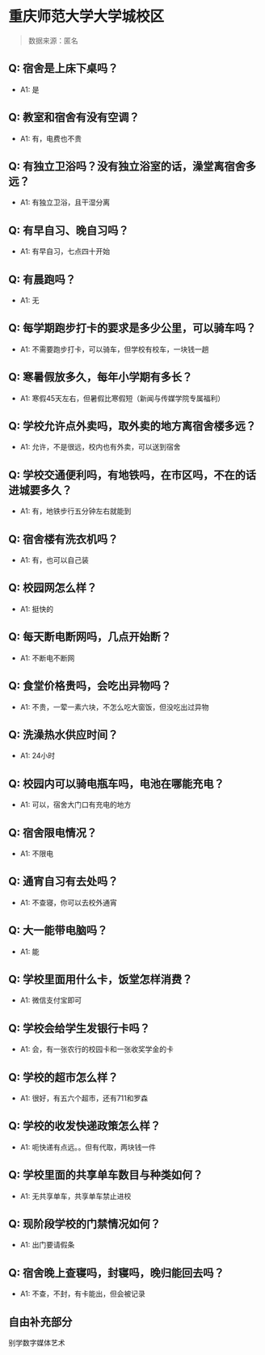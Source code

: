 # 重庆师范大学大学城校区

> 数据来源：匿名

## Q: 宿舍是上床下桌吗？

- A1: 是

## Q: 教室和宿舍有没有空调？

- A1: 有，电费也不贵

## Q: 有独立卫浴吗？没有独立浴室的话，澡堂离宿舍多远？

- A1: 有独立卫浴，且干湿分离

## Q: 有早自习、晚自习吗？

- A1: 有早自习，七点四十开始

## Q: 有晨跑吗？

- A1: 无

## Q: 每学期跑步打卡的要求是多少公里，可以骑车吗？

- A1: 不需要跑步打卡，可以骑车，但学校有校车，一块钱一趟

## Q: 寒暑假放多久，每年小学期有多长？

- A1: 寒假45天左右，但暑假比寒假短（新闻与传媒学院专属福利）

## Q: 学校允许点外卖吗，取外卖的地方离宿舍楼多远？

- A1: 允许，不是很远，校内也有外卖，可以送到宿舍

## Q: 学校交通便利吗，有地铁吗，在市区吗，不在的话进城要多久？

- A1: 有，地铁步行五分钟左右就能到

## Q: 宿舍楼有洗衣机吗？

- A1: 有，也可以自己装

## Q: 校园网怎么样？

- A1: 挺快的

## Q: 每天断电断网吗，几点开始断？

- A1: 不断电不断网

## Q: 食堂价格贵吗，会吃出异物吗？

- A1: 不贵，一荤一素六块，不怎么吃大窗饭，但没吃出过异物

## Q: 洗澡热水供应时间？

- A1: 24小时

## Q: 校园内可以骑电瓶车吗，电池在哪能充电？

- A1: 可以，宿舍大门口有充电的地方

## Q: 宿舍限电情况？

- A1: 不限电

## Q: 通宵自习有去处吗？

- A1: 不查寝，你可以去校外通宵

## Q: 大一能带电脑吗？

- A1: 能

## Q: 学校里面用什么卡，饭堂怎样消费？

- A1: 微信支付宝即可

## Q: 学校会给学生发银行卡吗？

- A1: 会，有一张农行的校园卡和一张收奖学金的卡

## Q: 学校的超市怎么样？

- A1: 很好，有五六个超市，还有711和罗森

## Q: 学校的收发快递政策怎么样？

- A1: 呃快递有点远。。但有代取，两块钱一件

## Q: 学校里面的共享单车数目与种类如何？

- A1: 无共享单车，共享单车禁止进校

## Q: 现阶段学校的门禁情况如何？

- A1: 出门要请假条

## Q: 宿舍晚上查寝吗，封寝吗，晚归能回去吗？

- A1: 不查，不封，有卡能出，但会被记录

## 自由补充部分

别学数字媒体艺术